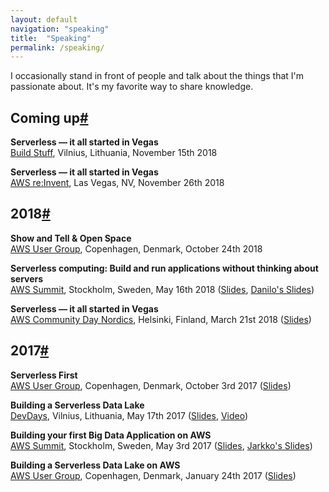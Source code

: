 ```yaml
---
layout: default
navigation: "speaking"
title:  "Speaking"
permalink: /speaking/
---
```


<p class="hero speaking"></p>

I occasionally stand in front of people and talk about the things that I'm passionate about. It's my favorite way to share knowledge.

<h2 id="coming-up" class="has-permalink">Coming up<a class="permalink" title="Permalink" href="#coming-up">#</a></h2>

**Serverless — it all started in Vegas**<br/>
[Build Stuff](https://www.buildstuff.lt/), Vilnius, Lithuania, November 15th 2018

**Serverless — it all started in Vegas**<br/>
[AWS re:Invent](https://reinvent.awsevents.com/), Las Vegas, NV, November 26th 2018

<h2 id="2018" class="has-permalink">2018<a class="permalink" title="Permalink" href="#2018">#</a></h2>

**Show and Tell &amp; Open Space**<br/>
[AWS User Group](https://www.meetup.com/Copenhagen-AWS-User-Group/events/255190221/), Copenhagen, Denmark, October 24th 2018

**Serverless computing: Build and run applications without thinking about servers**<br/>
[AWS Summit](https://aws.amazon.com/summits/Stockholm-2018/), Stockholm, Sweden, May 16th 2018 ([Slides](https://goo.gl/x9Qcuj), [Danilo's Slides](https://www.slideshare.net/AmazonWebServices/build-and-run-applications-without-thinking-about-servers))

**Serverless — it all started in Vegas**<br/>
[AWS Community Day Nordics](https://awsfin.org/communityday/), Helsinki, Finland, March 21st 2018 ([Slides](https://goo.gl/VjKUXV))

<h2 id="2017" class="has-permalink">2017<a class="permalink" title="Permalink" href="#2017">#</a></h2>

**Serverless First**<br/>
[AWS User Group](https://www.meetup.com/Copenhagen-AWS-User-Group/events/243107963/), Copenhagen, Denmark, October 3rd 2017 ([Slides](https://goo.gl/C9tAZk))

**Building a Serverless Data Lake**<br/>
[DevDays](http://devdays.lt/), Vilnius, Lithuania, May 17th 2017 ([Slides](https://goo.gl/sCWDrR), [Video](https://youtu.be/eZcgt0XaDfI))

**Building your first Big Data Application on AWS**<br/>
[AWS Summit](https://aws.amazon.com/summits/stockholm/agenda/), Stockholm, Sweden, May 3rd 2017 ([Slides](https://goo.gl/GyteT7), [Jarkko's Slides](https://www.slideshare.net/AmazonWebServices/building-your-first-big-data-application-on-aws-75668907))

**Building a Serverless Data Lake on AWS**<br/>
[AWS User Group](https://www.meetup.com/Copenhagen-AWS-User-Group/events/236413711/), Copenhagen, Denmark, January 24th 2017 ([Slides](https://goo.gl/aRvQMj))
